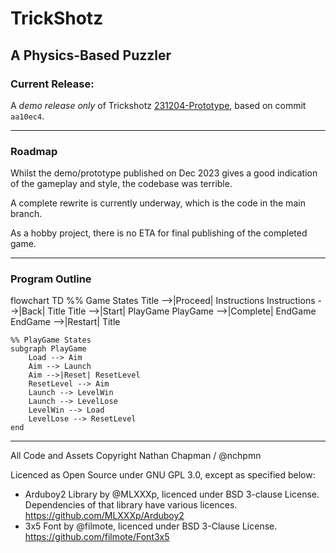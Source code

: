 # TrickShotz
## A Physics-Based Puzzler

### Current Release:

A *demo release only*  of Trickshotz [231204-Prototype](https://github.com/nchpmn/TrickShotz/releases/tag/prototype-231204), based on commit `aa10ec4`.

---

### Roadmap

Whilst the demo/prototype published on Dec 2023 gives a good indication of the gameplay and style, the codebase was terrible.

A complete rewrite is currently underway, which is the code  in the main branch.

As a hobby project, there is no ETA for final publishing of the completed game.

---

### Program Outline

flowchart TD
    %% Game States
    Title -->|Proceed| Instructions
    Instructions -->|Back| Title
    Title -->|Start| PlayGame
    PlayGame -->|Complete| EndGame
    EndGame -->|Restart| Title

    %% PlayGame States
    subgraph PlayGame
        Load --> Aim
        Aim --> Launch
        Aim -->|Reset| ResetLevel
        ResetLevel --> Aim
        Launch --> LevelWin
        Launch --> LevelLose
        LevelWin --> Load
        LevelLose --> ResetLevel
    end


---

All Code and Assets Copyright Nathan Chapman / @nchpmn

Licenced as Open Source under GNU GPL 3.0, except as specified below:

- Arduboy2 Library by @MLXXXp, licenced under BSD 3-clause License. Dependencies of that library have various licences. https://github.com/MLXXXp/Arduboy2
- 3x5 Font by @filmote, licenced under BSD 3-Clause License. https://github.com/filmote/Font3x5